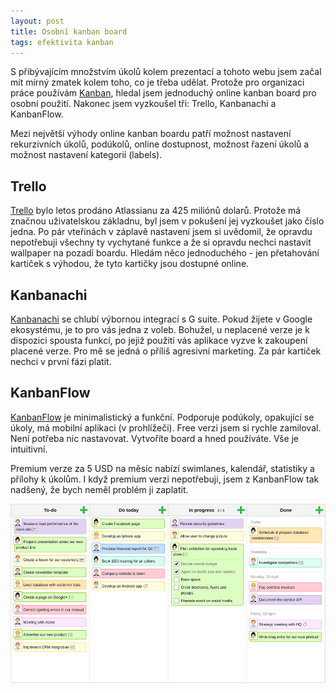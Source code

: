 ```yaml
---
layout: post
title: Osobní kanban board
tags: efektivita kanban
---
```


S přibývajícím množstvím úkolů kolem prezentací a tohoto webu jsem
začal mít mírný zmatek kolem toho, co je třeba udělat.
Protože pro organizaci práce používám [Kanban](/principy-kanbanu/),
hledal jsem jednoduchý online kanban board pro osobní použití.
Nakonec jsem vyzkoušel tři: Trello, Kanbanachi a KanbanFlow.

Mezi největší výhody online kanban boardu patří
možnost nastavení rekurzivních úkolů, podúkolů, online dostupnost,
možnost řazení úkolů a možnost nastavení kategorií (labels).

## Trello

[Trello](https://trello.com/) bylo letos prodáno Atlassianu za 425 miliónů dolarů.
Protože má značnou uživatelskou základnu, byl jsem v pokušení jej vyzkoušet jako číslo jedna.
Po pár vteřinách v záplavě nastavení jsem si uvědomil, že opravdu nepotřebuji všechny
ty vychytané funkce a že si opravdu nechci nastavit wallpaper na pozadí boardu.
Hledám něco jednoduchého - jen přetahování kartiček s výhodou, že tyto kartičky
jsou dostupné online.

## Kanbanachi

[Kanbanachi](http://www.kanbanchi.com/) se chlubí výbornou integrací s G suite.
Pokud žijete v Google ekosystému, je to pro vás jedna z voleb. Bohužel, u neplacené
verze je k dispozici spousta funkcí, po jejiž použití vás aplikace vyzve k zakoupení
placené verze. Pro mě se jedná o příliš agresivní marketing. Za pár kartiček nechci v první fázi platit.

## KanbanFlow

[KanbanFlow](https://kanbanflow.com) je minimalistický a funkční. Podporuje podúkoly, opakující se úkoly,
má mobilní aplikaci (v prohlížeči). Free verzi jsem si rychle zamiloval.
Není potřeba nic nastavovat. Vytvoříte board a hned používáte. Vše je intuitivní.

Premium verze za 5 USD na měsíc nabízí swimlanes, kalendář, statistiky a přílohy k úkolům.
I když premium verzi nepotřebuji, jsem z KanbanFlow tak nadšený, že bych neměl problém
ji zaplatit.

![](/assets/kanban-flow-board.png)
